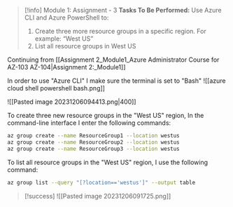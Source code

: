 > [!info] Module 1: Assignment - 3
> **Tasks To Be Performed:**
> Use Azure CLI and Azure PowerShell to: 
> 1. Create three more resource groups in a specific region. For example: “West US” 
> 2. List all resource groups in West US

Continuing from [[Assignment 2_Module1_Azure Administrator Course for AZ-103 AZ-104|Assignment  2:_Module1]]

In order to use "Azure CLI" I make sure the terminal is set to "Bash"
![[azure cloud shell powershell bash.png]]

![[Pasted image 20231206094413.png|400]]

To create three new resource groups in the "West US" region, In the command-line interface I enter the following commands:
```bash
az group create --name ResourceGroup1 --location westus
az group create --name ResourceGroup2 --location westus
az group create --name ResourceGroup3 --location westus
```

To list all resource groups in the "West US" region, I use the following command:
```bash
az group list --query "[?location=='westus']" --output table
```

> [!success]
> ![[Pasted image 20231206091725.png]]
